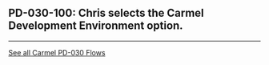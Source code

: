 ## PD-030-100: Chris selects the Carmel Development Environment option.







---
[See all Carmel PD-030 Flows](..)